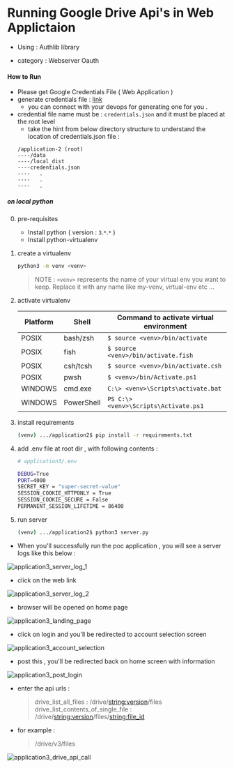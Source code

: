 # Running Google Drive Api's in Web Applictaion 

- Using : Authlib library 

- category : Webserver Oauth

#### How to Run

- Please get Google Credentials File ( Web Application )
- generate credentials file : [link](https://developers.google.com/workspace/guides/create-credentials)
    - you can connect with your devops for generating one for you .
- credential file name must be : `credentials.json` and it must be placed at the root level 
    - take the hint from below directory structure to understand the location of credentials.json file :
    ```
    /application-2 (root)
    ----/data
    ----/local_dist
    ----credentials.json
    ----   .
    ----   .
    ----   .
    ```

##### on local python

0. pre-requisites
    - Install python ( version : `3`.`*`.`*` )
    - Install python-virtualenv

1. create a virtualenv 
    ```sh
    python3 -m venv <venv>
    ```
    > NOTE : `<venv>` represents the name of your virtual env you want to keep.
    Replace it with any name like my-venv, virtual-env etc ...

2. activate virtualenv

    | Platform | Shell | Command to activate virtual environment |
    | -------- | ----- | --------------------------------------- |
    |   POSIX  | bash/zsh | `$ source <venv>/bin/activate` |
    |   POSIX  | fish | `$ source <venv>/bin/activate.fish` |
    |   POSIX  | csh/tcsh | `$ source <venv>/bin/activate.csh` |
    |   POSIX  | pwsh | `$ <venv>/bin/Activate.ps1` |
    |   WINDOWS  | cmd.exe | `C:\> <venv>\Scripts\activate.bat` |
    |   WINDOWS  | PowerShell | `PS C:\> <venv>\Scripts\Activate.ps1` |
    
    
3. install requirements

    ```sh
    (venv) .../application2$ pip install -r requirements.txt
    ```

4. add .env file at root dir , with following contents :

    ```sh
    # application3/.env
    
    DEBUG=True
    PORT=4000
    SECRET_KEY = "super-secret-value"
    SESSION_COOKIE_HTTPONLY = True
    SESSION_COOKIE_SECURE = False
    PERMANENT_SESSION_LIFETIME = 86400
    ```

5. run server 

    ```sh
    (venv) .../application2$ python3 server.py
    ```

- When you'll successfully run the poc application , you will see a server logs like this below :

![application3_server_log_1](https://github.com/xavient/gdrive-sync-poc-impl/blob/42b2175e4e35c03f1c673d18e0fa16bd6b8e7c52/__static_resources/application3_server_log_1.png)


- click on the web link 

![application3_server_log_2](https://github.com/xavient/gdrive-sync-poc-impl/blob/42b2175e4e35c03f1c673d18e0fa16bd6b8e7c52/__static_resources/application3_server_log_2.png)

- browser will be opened on home page

![application3_landing_page](https://github.com/xavient/gdrive-sync-poc-impl/blob/42b2175e4e35c03f1c673d18e0fa16bd6b8e7c52/__static_resources/application3_landing_page.png)

- click on login and you'll be redirected to account selection screen 

![application3_account_selection](https://github.com/xavient/gdrive-sync-poc-impl/blob/42b2175e4e35c03f1c673d18e0fa16bd6b8e7c52/__static_resources/application3_account_selection.png)

- post this , you'll be redirected back on home screen with information

![application3_post_login](https://github.com/xavient/gdrive-sync-poc-impl/blob/42b2175e4e35c03f1c673d18e0fa16bd6b8e7c52/__static_resources/application3_post_login.png)

- enter the api urls :

    > drive_list_all_files : /drive/<string:version>/files
    > drive_list_contents_of_single_file : /drive/<string:version>/files/<string:file_id>

- for example :

    > /drive/v3/files

![application3_drive_api_call](https://github.com/xavient/gdrive-sync-poc-impl/blob/42b2175e4e35c03f1c673d18e0fa16bd6b8e7c52/__static_resources/application3_drive_api_call.png)
